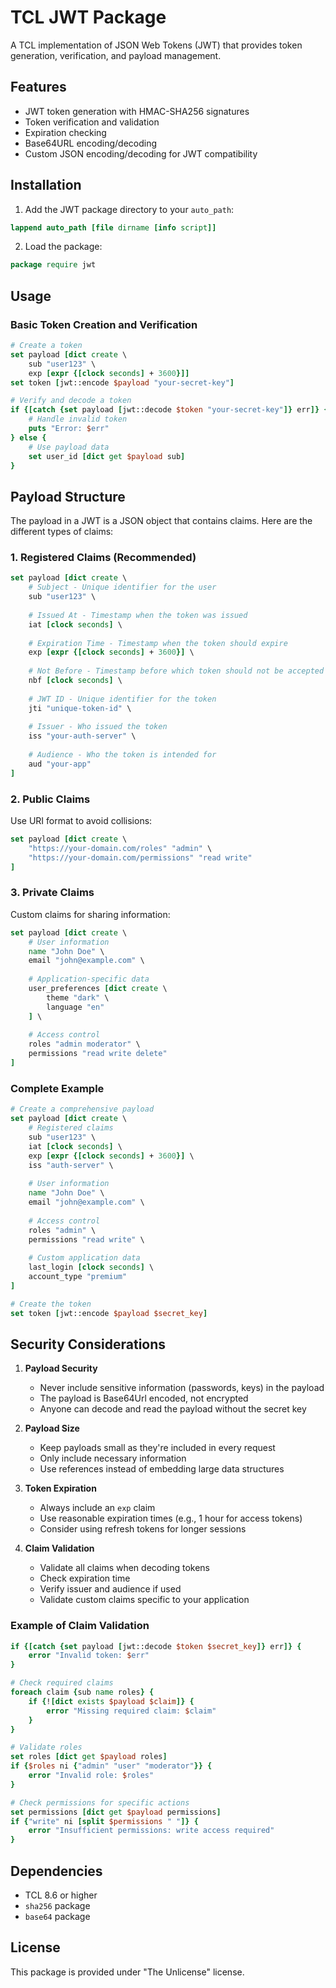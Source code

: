 # TCL JWT Package

A TCL implementation of JSON Web Tokens (JWT) that provides token generation, verification, and payload management.

## Features

- JWT token generation with HMAC-SHA256 signatures
- Token verification and validation
- Expiration checking
- Base64URL encoding/decoding
- Custom JSON encoding/decoding for JWT compatibility

## Installation

1. Add the JWT package directory to your `auto_path`:
```tcl
lappend auto_path [file dirname [info script]]
```

2. Load the package:
```tcl
package require jwt
```

## Usage

### Basic Token Creation and Verification

```tcl
# Create a token
set payload [dict create \
    sub "user123" \
    exp [expr {[clock seconds] + 3600}]]
set token [jwt::encode $payload "your-secret-key"]

# Verify and decode a token
if {[catch {set payload [jwt::decode $token "your-secret-key"]} err]} {
    # Handle invalid token
    puts "Error: $err"
} else {
    # Use payload data
    set user_id [dict get $payload sub]
}
```

## Payload Structure

The payload in a JWT is a JSON object that contains claims. Here are the different types of claims:

### 1. Registered Claims (Recommended)

```tcl
set payload [dict create \
    # Subject - Unique identifier for the user
    sub "user123" \
    
    # Issued At - Timestamp when the token was issued
    iat [clock seconds] \
    
    # Expiration Time - Timestamp when the token should expire
    exp [expr {[clock seconds] + 3600}] \
    
    # Not Before - Timestamp before which token should not be accepted
    nbf [clock seconds] \
    
    # JWT ID - Unique identifier for the token
    jti "unique-token-id" \
    
    # Issuer - Who issued the token
    iss "your-auth-server" \
    
    # Audience - Who the token is intended for
    aud "your-app"
]
```

### 2. Public Claims

Use URI format to avoid collisions:

```tcl
set payload [dict create \
    "https://your-domain.com/roles" "admin" \
    "https://your-domain.com/permissions" "read write"
]
```

### 3. Private Claims

Custom claims for sharing information:

```tcl
set payload [dict create \
    # User information
    name "John Doe" \
    email "john@example.com" \
    
    # Application-specific data
    user_preferences [dict create \
        theme "dark" \
        language "en"
    ] \
    
    # Access control
    roles "admin moderator" \
    permissions "read write delete"
]
```

### Complete Example

```tcl
# Create a comprehensive payload
set payload [dict create \
    # Registered claims
    sub "user123" \
    iat [clock seconds] \
    exp [expr {[clock seconds] + 3600}] \
    iss "auth-server" \
    
    # User information
    name "John Doe" \
    email "john@example.com" \
    
    # Access control
    roles "admin" \
    permissions "read write" \
    
    # Custom application data
    last_login [clock seconds] \
    account_type "premium"
]

# Create the token
set token [jwt::encode $payload $secret_key]
```

## Security Considerations

1. **Payload Security**
   - Never include sensitive information (passwords, keys) in the payload
   - The payload is Base64Url encoded, not encrypted
   - Anyone can decode and read the payload without the secret key

2. **Payload Size**
   - Keep payloads small as they're included in every request
   - Only include necessary information
   - Use references instead of embedding large data structures

3. **Token Expiration**
   - Always include an `exp` claim
   - Use reasonable expiration times (e.g., 1 hour for access tokens)
   - Consider using refresh tokens for longer sessions

4. **Claim Validation**
   - Validate all claims when decoding tokens
   - Check expiration time
   - Verify issuer and audience if used
   - Validate custom claims specific to your application

### Example of Claim Validation

```tcl
if {[catch {set payload [jwt::decode $token $secret_key]} err]} {
    error "Invalid token: $err"
}

# Check required claims
foreach claim {sub name roles} {
    if {![dict exists $payload $claim]} {
        error "Missing required claim: $claim"
    }
}

# Validate roles
set roles [dict get $payload roles]
if {$roles ni {"admin" "user" "moderator"}} {
    error "Invalid role: $roles"
}

# Check permissions for specific actions
set permissions [dict get $payload permissions]
if {"write" ni [split $permissions " "]} {
    error "Insufficient permissions: write access required"
}
```

## Dependencies

- TCL 8.6 or higher
- `sha256` package
- `base64` package

## License

This package is provided under "The Unlicense" license.
